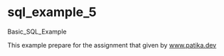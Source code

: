 # sql_example_5
Basic_SQL_Example

This example prepare for the assignment that given by www.patika.dev
